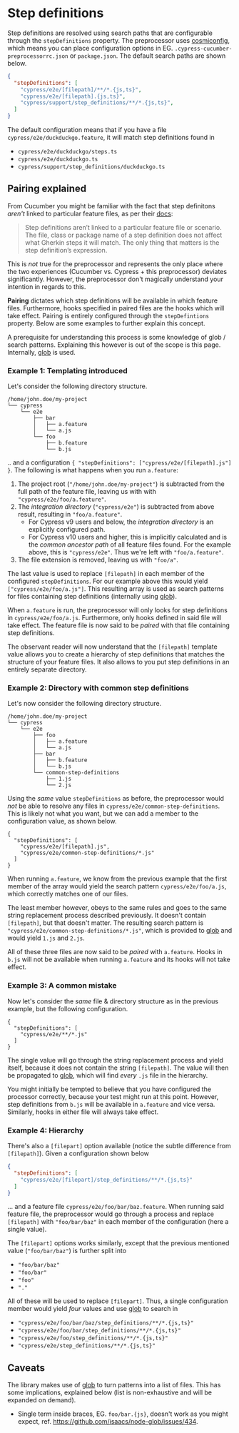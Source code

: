 # Step definitions

Step definitions are resolved using search paths that are configurable through the `stepDefinitions` property. The preprocessor uses [cosmiconfig](https://github.com/davidtheclark/cosmiconfig), which means you can place configuration options in EG. `.cypress-cucumber-preprocessorrc.json` or `package.json`. The default search paths are shown below.

```json
{
  "stepDefinitions": [
    "cypress/e2e/[filepath]/**/*.{js,ts}",
    "cypress/e2e/[filepath].{js,ts}",
    "cypress/support/step_definitions/**/*.{js,ts}",
  ]
}
```

The default configuration means that if you have a file `cypress/e2e/duckduckgo.feature`, it will match step definitions found in

* `cypress/e2e/duckduckgo/steps.ts`
* `cypress/e2e/duckduckgo.ts`
* `cypress/support/step_definitions/duckduckgo.ts`

## Pairing explained

From Cucumber you might be familiar with the fact that step definitons *aren't* linked to particular feature files, as per their [docs](https://cucumber.io/docs/cucumber/step-definitions):

> Step definitions aren’t linked to a particular feature file or scenario. The file, class or package name of a step definition does not affect what Gherkin steps it will match. The only thing that matters is the step definition’s expression.

This is *not* true for the preprocessor and represents the only place where the two experiences (Cucumber vs. Cypress + this preprocessor) deviates significantly. However, the preprocessor don't magically understand your intention in regards to this.

**Pairing** dictates which step definitions will be available in which feature files. Furthermore, hooks specified in paired files are the hooks which will take effect. Pairing is entirely configured through the `stepDefintions` property. Below are some examples to further explain this concept.

A prerequisite for understanding this process is some knowledge of glob / search patterns. Explaining this however is out of the scope is this page. Internally, [glob](https://github.com/isaacs/node-glob) is used.

### Example 1: Templating introduced

Let's consider the following directory structure.

```
/home/john.doe/my-project
└── cypress
    └── e2e
        ├── bar
        │   ├── a.feature
        │   └── a.js
        └── foo
            ├── b.feature
            └── b.js
```

.. and a configuration `{ "stepDefinitions": ["cypress/e2e/[filepath].js"] }`. The following is what happens when you run `a.feature`:

1. The project root (`"/home/john.doe/my-project"`) is subtracted from the full path of the feature file, leaving us with with `"cypress/e2e/foo/a.feature"`.
2. The *integration directory* (`"cypress/e2e"`) is subtracted from above result, resulting in `"foo/a.feature"`.
   - For Cypress v9 users and below, the *integration directory* is an explicitly configured path.
   - For Cypress v10 users and higher, this is implicitly calculated and is the *common ancestor path* of all feature files found. For the example above, this is `"cypress/e2e"`. Thus we're left with `"foo/a.feature"`.
3. The file extension is removed, leaving us with `"foo/a"`.

The last value is used to replace `[filepath]` in each member of the configured `stepDefinitions`. For our example above this would yield `["cypress/e2e/foo/a.js"]`. This resulting array is used as search patterns for files containing step definitions (internally using [glob](https://github.com/isaacs/node-glob)).

When `a.feature` is run, the preprocessor will only looks for step definitions in `cypress/e2e/foo/a.js`. Furthermore, only hooks defined in said file will take effect. The feature file is now said to be *paired* with that file containing step definitions.

The observant reader will now understand that the `[filepath]` template value allows you to create a hierarchy of step definitions that matches the structure of your feature files. It also allows to you put step definitions in an entirely separate directory.

### Example 2: Directory with common step definitions

Let's now consider the following directory structure.

```
/home/john.doe/my-project
└── cypress
    └── e2e
        ├── foo
        │   ├── a.feature
        │   └── a.js
        ├── bar
        │   ├── b.feature
        │   └── b.js
        └── common-step-definitions
            ├── 1.js
            └── 2.js
```

Using the *same* value `stepDefinitions` as before, the preprocessor would *not* be able to resolve any files in `cypress/e2e/common-step-definitions`. This is likely not what you want, but we can add a member to the configuration value, as shown below.

```
{
  "stepDefinitions": [
    "cypress/e2e/[filepath].js",
    "cypress/e2e/common-step-definitions/*.js"
  ]
}
```

When running `a.feature`, we know from the previous example that the first member of the array would yield the search pattern `cypress/e2e/foo/a.js`, which correctly matches one of our files.

The least member however, obeys to the same rules and goes to the same string replacement process described previously. It doesn't contain `[filepath]`, but that doesn't matter. The resulting search pattern is `"cypress/e2e/common-step-definitions/*.js"`, which is provided to [glob](https://github.com/isaacs/node-glob) and would yield `1.js` and `2.js`.

All of these three files are now said to be *paired* with `a.feature`. Hooks in `b.js` will not be available when running `a.feature` and its hooks will not take effect.

### Example 3: A common mistake

Now let's consider the *same* file & directory structure as in the previous example, but the following configuration.

```
{
  "stepDefinitions": [
    "cypress/e2e/**/*.js"
  ]
}
```

The single value will go through the string replacement process and yield itself, because it does not contain the string `[filepath]`. The value will then be propagated to [glob](https://github.com/isaacs/node-glob), which will find *every* `.js` file in the hierarchy.

You might initially be tempted to believe that you have configured the processor correctly, because your test might run at this point. However, step definitions from `b.js` will be available in `a.feature` and vice versa. Similarly, hooks in either file will always take effect.

### Example 4: Hierarchy

There's also a `[filepart]` option available (notice the subtle difference from `[filepath]`). Given a configuration shown below

```json
{
  "stepDefinitions": [
    "cypress/e2e/[filepart]/step_definitions/**/*.{js,ts}"
  ]
}
```

... and a feature file `cypress/e2e/foo/bar/baz.feature`. When running said feature file, the preprocessor would go through a process and replace `[filepath]` with `"foo/bar/baz"` in each member of the configuration (here a single value).

The `[filepart]` options works similarly, except that the previous mentioned value (`"foo/bar/baz"`) is further split into

- `"foo/bar/baz"`
- `"foo/bar"`
- `"foo"`
- `"."`

All of these will be used to replace `[filepart]`. Thus, a single configuration member would yield *four* values and use [glob](https://github.com/isaacs/node-glob) to search in

* `"cypress/e2e/foo/bar/baz/step_definitions/**/*.{js,ts}"`
* `"cypress/e2e/foo/bar/step_definitions/**/*.{js,ts}"`
* `"cypress/e2e/foo/step_definitions/**/*.{js,ts}"`
* `"cypress/e2e/step_definitions/**/*.{js,ts}"`

## Caveats

The library makes use of [glob](https://github.com/isaacs/node-glob) to turn patterns into a list of files. This has some implications, explained below (list is non-exhaustive and will be expanded on demand).

* Single term inside braces, EG. `foo/bar.{js}`, doesn't work as you might expect, ref. https://github.com/isaacs/node-glob/issues/434.
